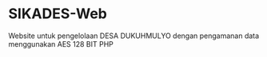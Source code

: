 # SIKADES-Web
Website untuk pengelolaan DESA DUKUHMULYO dengan pengamanan data menggunakan AES 128 BIT PHP
